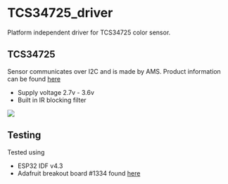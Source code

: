 # TCS34725_driver
Platform independent driver for TCS34725 color sensor.

## TCS34725
Sensor communicates over I2C and is made by AMS. Product information can be found [here](https://ams.com/tcs34725)
 - Supply voltage 2.7v - 3.6v
 - Built in IR blocking filter

![](docs/images/tcs34726_block_diagram.png)

## Testing
Tested using
 - ESP32 IDF v4.3
 - Adafruit breakout board #1334 found [here](https://www.adafruit.com/product/1334)
